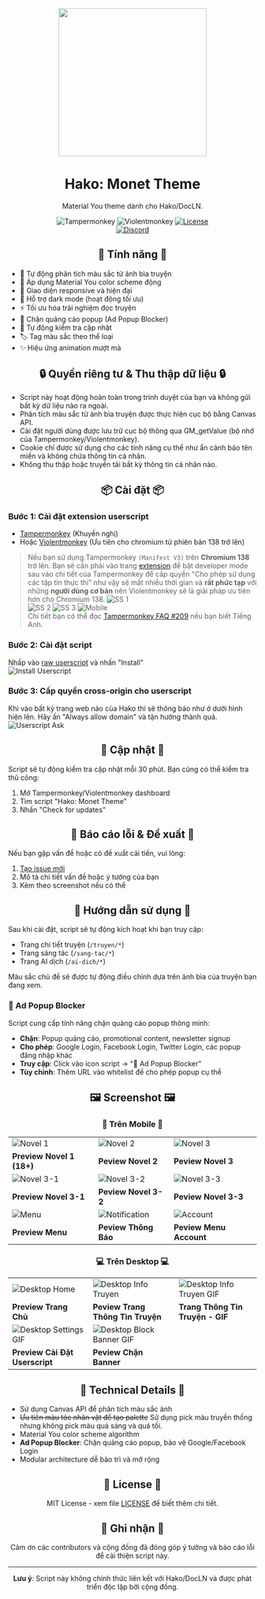 <div align="center">

<img src="./.github/assets/logo.png" width="300" height="300">

# Hako: Monet Theme

Material You theme dành cho Hako/DocLN.

![Tampermonkey](https://img.shields.io/badge/Tampermonkey-Supported-green.svg)
![Violentmonkey](https://img.shields.io/badge/Violentmonkey-Supported-green.svg)
[![License](https://img.shields.io/badge/License-MIT-yellow.svg)](./LICENSE)  
[![Discord](https://img.shields.io/discord/1201419657282863104?style=for-the-badge&logo=discord&logoColor=%23fff&logoSize=25&label=Tham%20gia%20Discord&color=%235865f2&link=https%3A%2F%2Fdiscord.gg%2FuvQ6A3CDPq)](https://discord.gg/uvQ6A3CDPq)

## 🌟 Tính năng 🌟

<div align="left">

- 🎨 Tự động phân tích màu sắc từ ảnh bìa truyện
- 🎯 Áp dụng Material You color scheme động
- 📱 Giao diện responsive và hiện đại
- 🌙 Hỗ trợ dark mode (hoạt động tối ưu)
- ⚡ Tối ưu hóa trải nghiệm đọc truyện
- 🚫 Chặn quảng cáo popup (Ad Popup Blocker)
- 🔔 Tự động kiểm tra cập nhật
- 🏷️ Tag màu sắc theo thể loại
- ✨ Hiệu ứng animation mượt mà

</div>

## 🔒 Quyền riêng tư & Thu thập dữ liệu 🔒

<div align="left">

- Script này hoạt động hoàn toàn trong trình duyệt của bạn và không gửi bất kỳ dữ liệu nào ra ngoài.
- Phân tích màu sắc từ ảnh bìa truyện được thực hiện cục bộ bằng Canvas API.
- Cài đặt người dùng được lưu trữ cục bộ thông qua GM_getValue (bộ nhớ của Tampermonkey/Violentmonkey).
- Cookie chỉ được sử dụng cho các tính năng cụ thể như ẩn cảnh báo tên miền và không chứa thông tin cá nhân.
- Không thu thập hoặc truyền tải bất kỳ thông tin cá nhân nào.

</div>

## 📦 Cài đặt 📦

<div align="left">

### Bước 1: Cài đặt extension userscript
- [Tampermonkey](https://www.tampermonkey.net/) (Khuyến nghị)
- Hoặc [Violentmonkey](https://violentmonkey.github.io/get-it/) (Ưu tiên cho chromium từ phiên bản 138 trở lên)

> Nếu bạn sử dụng Tampermonkey `(Manifest V3)` trên **Chromium 138** trở lên. Bạn sẽ cần phải vào trang [extension](chrome://extensions) để bật developer mode sau vào chi tiết của Tampermonkey để cấp quyền "Cho phép sử dụng các tập tin thực thi" như vậy sẽ mất nhiều thời gian và **rất phức tạp** với những **người dùng cơ bản** nên Violentmonkey sẽ là giải pháp ưu tiên hơn cho Chromium 138.
> ![SS 1](https://www.tampermonkey.net/images/chrome_extensions.jpg)  
> ![SS 2](https://www.tampermonkey.net/images/developer_mode.jpg)
> ![SS 3](https://www.tampermonkey.net/images/userscripts_toggle.png)
> ![Mobile](https://www.tampermonkey.net/images/edge_dev_mode.jpg)  
> Chi tiết bạn có thể đọc [Tampermonkey FAQ #209](https://www.tampermonkey.net/faq.php?locale=en#Q209) nếu bạn biết Tiếng Anh.

### Bước 2: Cài đặt script
Nhấp vào [raw userscript](https://github.com/sang765/HakoMonetTheme/raw/main/HakoMonetTheme.user.js) và nhấn "Install"  
![Install Userscript](/.github/assets/Install_us.jpg)

### Bước 3: Cấp quyền cross-origin cho userscript
Khi vào bất kỳ trang web nào của Hako thì sẽ thông báo như ở dưới hình hiện lên. Hãy ấn "Always allow domain" và tận hưởng thành quả.  
![Userscript Ask](/.github/assets/userscript_asking.jpg)

</div>

## 🔄 Cập nhật 🔄

<div align="left">

Script sẽ tự động kiểm tra cập nhật mỗi 30 phút. Bạn cũng có thể kiểm tra thủ công:

1. Mở Tampermonkey/Violentmonkey dashboard
2. Tìm script "Hako: Monet Theme"
3. Nhấn "Check for updates"

</div>

## 🐛 Báo cáo lỗi & Đề xuất 🐛

<div align="left">

Nếu bạn gặp vấn đề hoặc có đề xuất cải tiến, vui lòng:
1. [Tạo issue mới](https://github.com/sang765/HakoMonetTheme/issues)
2. Mô tả chi tiết vấn đề hoặc ý tưởng của bạn
3. Kèm theo screenshot nếu có thể

</div>

## 📖 Hướng dẫn sử dụng 📖

<div align="left">

Sau khi cài đặt, script sẽ tự động kích hoạt khi bạn truy cập:
- Trang chi tiết truyện (`/truyen/*`)
- Trang sáng tác (`/sang-tac/*`)
- Trang AI dịch (`/ai-dich/*`)

Màu sắc chủ đề sẽ được tự động điều chỉnh dựa trên ảnh bìa của truyện bạn đang xem.

### 🚫 Ad Popup Blocker

Script cung cấp tính năng chặn quảng cáo popup thông minh:
- **Chặn**: Popup quảng cáo, promotional content, newsletter signup
- **Cho phép**: Google Login, Facebook Login, Twitter Login, các popup đăng nhập khác
- **Truy cập**: Click vào icon script → "🚫 Ad Popup Blocker"
- **Tùy chỉnh**: Thêm URL vào whitelist để cho phép popup cụ thể

</div>

## 🖼️ Screenshot 🖼️

### 📱 **Trên Mobile** 📱

| | | |
|---|---|---|
| ![Novel 1](/.github/assets/Novel-1.png) | ![Novel 2](/.github/assets/Novel-2.png) | ![Novel 3](/.github/assets/Novel-3.png) | 
| **Preview Novel 1 (18+)** | **Peview Novel 2** | **Peview Novel 3** | 
| ![Novel 3-1](/.github/assets/3-1.png) | ![Novel 3-2](/.github/assets/3-2.png) | ![Novel 3-3](/.github/assets/3-3.png) |
| **Preview Novel 3-1** | **Peview Novel 3-2** | **Peview Novel 3-3** | 
| ![Menu](/.github/assets/menu.png) | ![Notification](/.github/assets/notification.png) | ![Account](/.github/assets/account.png) |
| **Preview Menu** | **Peview Thông Báo** | **Peview Menu Account** | 

### 💻 **Trên Desktop** 💻

| | | |
|---|---|---|
| ![Desktop Home](/.github/assets/desktop-home.png) | ![Desktop Info Truyen](/.github/assets/desktop-info-truyen.png) | ![Desktop Info Truyen GIF](/.github/assets/desktop-info-truyen.gif) |
| **Preview Trang Chủ** | **Peview Trang Thông Tin Truyện** | **Trang Thông Tin Truyện - GIF** | 
| ![Desktop Settings GIF](/.github/assets/desktop-settings.gif) | ![Desktop Block Banner GIF](/.github/assets/desktop-block-banner.gif) | |
| **Preview Cài Đặt Userscript** | **Peview Chặn Banner** | | 


## 🔧 Technical Details 🔧

<div align="left">

- Sử dụng Canvas API để phân tích màu sắc ảnh
- ~~Ưu tiên màu tóc nhân vật để tạo palette~~
Sử dụng pick màu truyền thống nhưng không pick màu quá sáng và quá tối.
- Material You color scheme algorithm
- **Ad Popup Blocker**: Chặn quảng cáo popup, bảo vệ Google/Facebook Login
- Modular architecture dễ bảo trì và mở rộng

</div>

## 📜 License 📜

<div align="center">

MIT License - xem file [LICENSE](LICENSE) để biết thêm chi tiết.

</div>

## 🙏 Ghi nhận 🙏

<div align="center">

Cảm ơn các contributors và cộng đồng đã đóng góp ý tưởng và báo cáo lỗi để cải thiện script này.  

</div>

---

**Lưu ý**: Script này không chính thức liên kết với Hako/DocLN và được phát triển độc lập bởi cộng đồng.

</div>
